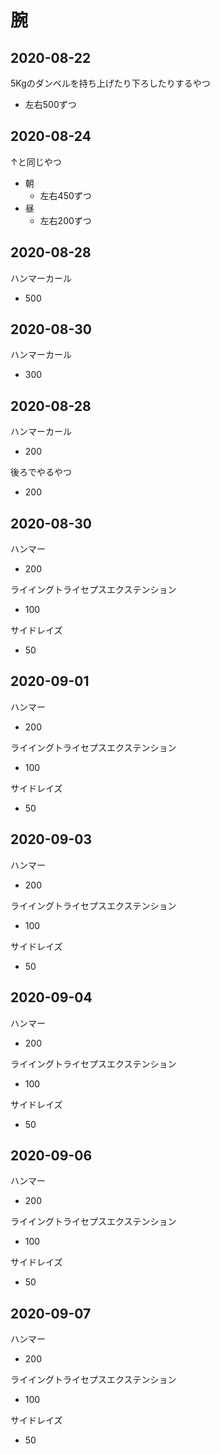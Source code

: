 # 腕
## 2020-08-22
5Kgのダンベルを持ち上げたり下ろしたりするやつ
 - 左右500ずつ

## 2020-08-24
↑と同じやつ
 - 朝
   - 左右450ずつ
 - 昼
   - 左右200ずつ

## 2020-08-28
ハンマーカール
 - 500

## 2020-08-30
ハンマーカール
 - 300

## 2020-08-28
ハンマーカール
 - 200

後ろでやるやつ
 - 200

## 2020-08-30
ハンマー
 - 200

ライイングトライセプスエクステンション
 - 100

サイドレイズ
 - 50

## 2020-09-01
ハンマー
 - 200

ライイングトライセプスエクステンション
 - 100

サイドレイズ
 - 50

## 2020-09-03
ハンマー
 - 200

ライイングトライセプスエクステンション
 - 100

サイドレイズ
 - 50

## 2020-09-04
ハンマー
 - 200

ライイングトライセプスエクステンション
 - 100

サイドレイズ
 - 50

## 2020-09-06
ハンマー
 - 200

ライイングトライセプスエクステンション
 - 100

サイドレイズ
 - 50

## 2020-09-07
ハンマー
 - 200

ライイングトライセプスエクステンション
 - 100

サイドレイズ
 - 50

